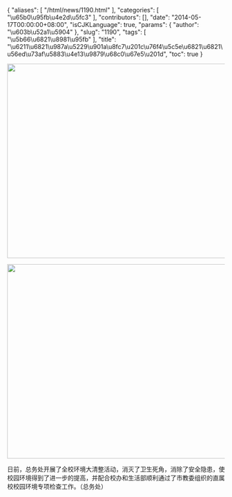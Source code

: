 {
    "aliases": [
        "/html/news/1190.html"
    ],
    "categories": [
        "\u65b0\u95fb\u4e2d\u5fc3"
    ],
    "contributors": [],
    "date": "2014-05-17T00:00:00+08:00",
    "isCJKLanguage": true,
    "params": {
        "author": "\u603b\u52a1\u5904"
    },
    "slug": "1190",
    "tags": [
        "\u5b66\u6821\u8981\u95fb"
    ],
    "title": "\u6211\u6821\u987a\u5229\u901a\u8fc7\u201c\u76f4\u5c5e\u6821\u6821\u56ed\u73af\u5883\u4e13\u9879\u68c0\u67e5\u201d",
    "toc": true
}


<img
    src="https://cdn.tfls.online/mirror/full/56f34cb86d3eed55f83370cfc9fdcbfa682fdd87.jpg"
    style="display:block;margin-left:auto;margin-right:auto;"
    decoding="async"
    fetchpriority="auto"
    loading="lazy"
    height="450"
    width="600"
/>





<img
    src="https://cdn.tfls.online/mirror/full/ad33b397a7da675a8139979796a8f29e4241c246.jpg"
    style="display:block;margin-left:auto;margin-right:auto;"
    decoding="async"
    fetchpriority="auto"
    loading="lazy"
    height="450"
    width="600"
/>




  









日前，总务处开展了全校环境大清整活动，消灭了卫生死角，消除了安全隐患，使校园环境得到了进一步的提高，并配合校办和生活部顺利通过了市教委组织的直属校校园环境专项检查工作。（总务处）




